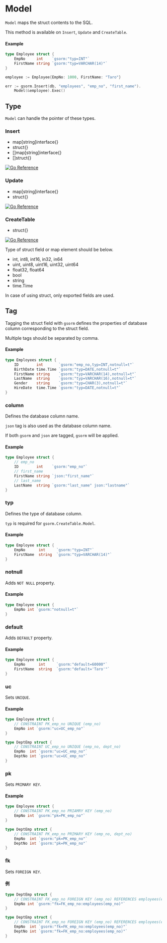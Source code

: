 # Model
`Model` maps the struct contents to the SQL.

This method is available on `Insert`, `Update` and `CreateTable`.

#### Example
```go
type Employee struct {
    EmpNo     int    `gsorm:"typ=INT"`
    FirstName string `gsorm:"typ=VARCHAR(14)"`
}

employee := Employee{EmpNo: 1000, FirstName: "Taro"}

err := gsorm.Insert(db, "employees", "emp_no", "first_name").
    Model(&employee).Exec()
```


## Type
`Model` can handle the pointer of these types.

### Insert
- map[string]interface{}
- struct{}
- []map[string]interface{}
- []struct{}

[![Go Reference](https://pkg.go.dev/badge/github.com/champon1020/gsorm#InsertStmt.svg)](https://pkg.go.dev/github.com/champon1020/gsorm#InsertStmt.Model)

### Update
- map[string]interface{}
- struct{}

[![Go Reference](https://pkg.go.dev/badge/github.com/champon1020/gsorm#UpdateStmt.svg)](https://pkg.go.dev/github.com/champon1020/gsorm#UpdateStmt.Model)

### CreateTable
- struct{}

[![Go Reference](https://pkg.go.dev/badge/github.com/champon1020/gsorm#CreateTableStmt.svg)](https://pkg.go.dev/github.com/champon1020/gsorm#CreateTableStmt.Model)

Type of struct field or map element should be below.

- int, int8, int16, in32, in64
- uint, uint8, uint16, uint32, uint64
- float32, float64
- bool
- string
- time.Time

In case of using struct, only exported fields are used.


## Tag
Tagging the struct field with `gsorm` defines the properties of database column corresponding to the struct field.

Multiple tags should be separated by comma.

#### Example
```go
type Employees struct {
    ID        int       `gsorm:"emp_no,typ=INT,notnull=t"`
    BirthDate time.Time `gsorm:"typ=DATE,notnull=t"`
    FirstName string    `gsorm:"typ=VARCHAR(14),notnull=t"`
    LastName  string    `gsorm:"typ=VARCHAR(16),notnull=t"`
    Gender    string    `gsorm:"typ=CHAR(3),notnull=t"`
    HireDate  time.Time `gsorm:"typ=DATE,notnull=t"`
}
```


### column
Defines the database column name.

`json` tag is also used as the database column name.

If both `gsorm` and `json` are tagged, `gsorm` will be applied.

#### Example
```go
type Employee struct {
    // emp_no
    ID        int    `gsorm:"emp_no"`
    // first_name
    FirstName string `json:"first_name"`
    // last_name
    LastName  string `gsorm:"last_name" json:"lastname"`
}
```


### typ
Defines the type of database column.

`typ` is required for `gsorm.CreateTable.Model`.

#### Example
```go
type Employee struct {
    EmpNo      int     `gsorm:"typ=INT"`
    FirstName  string  `gsorm:"typ=VARCHAR(14)"`
}
```


### notnull
Adds `NOT NULL` property.

#### Example
```go
type Employee struct {
    EmpNo int `gsorm:"notnull=t"`
}
```


### default
Adds `DEFAULT` property.

#### Example
```go
type Employee struct {
    EmpNo      int     `gsorm:"default=60000"`
    FirstName  string  `gsorm:"default='Taro'"`
}
```


### uc
Sets `UNIQUE`.

#### Example
```go
type Employee struct {
    // CONSTRAINT PK_emp_no UNIQUE (emp_no)
    EmpNo int `gsorm:"uc=UC_emp_no"`
}

type DeptEmp struct {
    // CONSTRAINT UC_emp_no UNIQUE (emp_no, dept_no)
    EmpNo  int `gsorm:"uc=UC_emp_no"`
    DeptNo int `gsorm:"uc=UC_emp_no"`
}
```


### pk
Sets `PRIMARY KEY`.

#### Example
```go
type Employee struct {
    // CONSTRAINT PK_emp_no PRIAMRY KEY (emp_no)
    EmpNo int `gsorm:"pk=PK_emp_no"`
}

type DeptEmp struct {
    // CONSTRAINT PK_emp_no PRIMARY KEY (emp_no, dept_no)
    EmpNo  int `gsorm:"pk=PK_emp_no"`
    DeptNo int `gsorm:"pk=PK_emp_no"`
}
```


### fk
Sets `FOREIGN KEY`.

#### 例
```go
type DeptEmp struct {
    // CONSTRAINT FK_emp_no FOREIGN KEY (emp_no) REFERENCES employees(emp_no)
    EmpNo int `gsorm:"fk=FK_emp_no:employees(emp_no)"`
}

type DeptEmp struct {
    // CONSTRAINT FK_emp_no FOREIGN KEY (emp_no) REFERENCES employees(emp_no, dept_no)
    EmpNo  int `gsorm:"fk=FK_emp_no:employees(emp_no)"`
    DeptNo int `gsorm:"fk=FK_emp_no:employees(emp_no)"`
}
```
